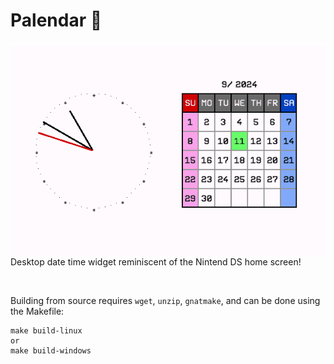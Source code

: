 # Palendar 📆
<img align="left" src="https://github.com/H-ANSEN/palendar/blob/master/media/palendar.gif">
Desktop date time widget reminiscent of the Nintend DS home screen!

<br clear="left"><p>

Building from source requires `wget`, `unzip`, `gnatmake`, and can be done using the Makefile:
```
make build-linux
or
make build-windows
```
